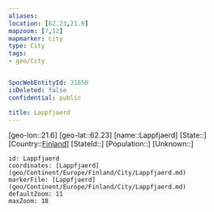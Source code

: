 ```yaml
---
aliases: 
location: [62.23,21.6]
mapzoom: [7,12] 
mapmarker: city 
type: City
tags:
- geo/City


SpocWebEntityId: 31850
isDeleted: false
confidential: public

title: Lappfjaerd
---
```

[geo-lon::21.6]
[geo-lat::62.23]
[name::Lappfjaerd]
[State::]
[Country::[Finland](geo/Continent/Europe/Finland.md)]
[StateId::]
[Population::]
[Unknown::]


```leaflet
id: Lappfjaerd
coordinates: [Lappfjaerd](geo/Continent/Europe/Finland/City/Lappfjaerd.md)
markerFile: [Lappfjaerd](geo/Continent/Europe/Finland/City/Lappfjaerd.md)
defaultZoom: 11 
maxZoom: 18
```


